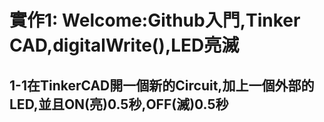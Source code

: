 # 實作1: Welcome:Github入門,Tinker CAD,digitalWrite(),LED亮滅    
## 1-1在TinkerCAD開一個新的Circuit,加上一個外部的LED,並且ON(亮)0.5秒,OFF(滅)0.5秒
